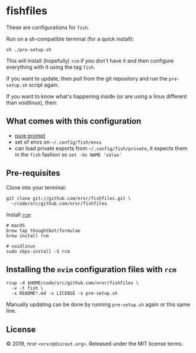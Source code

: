 # fishfiles

These are configurations for `fish`.

Run on a sh-compatible terminal (for a quick install):

    sh ./pre-setup.sh

This will install (hopefully) `rcm` if you don't have it and then configure
everything with it using the tag `fish`.

If you want to update, then pull from the git repository and run the
`pre-setup.sh` script again.

If you want to know what's happening inside (or are using a linux different than
voidlinux), then:

## What comes with this configuration

- [pure prompt](https://github.com/rafaelrinaldi/pure)
- set of envs on `~/.config/fish/envs`
- can load private exports from `~/.config/fish/private`, it expects them in the
  `fish` fashion so `set -Ux NAME 'value'`

## Pre-requisites

Clone into your terminal:

    git clone git://github.com/nrxr/fishfiles.git \
      ~/code/src/github.com/nrxr/fishfiles

Install [`rcm`](https://github.com/thoughtbot/rcm):

    # macOS
    brew tap thoughtbot/formulae
    brew install rcm

    # voidlinux
    sudo xbps-install -S rcm

## Installing the `nvim` configuration files with `rcm`

    rcup -d $HOME/code/src/github.com/nrxr/fishfiles \
      -v -t fish \
      -x README*.md -x LICENSE -x pre-setup.sh

Manually updating can be done by running `pre-setup.sh` again or this same line.

## License

© 2019, nrxr `<nrxr@disroot.org>`. Released under the MIT license terms.
